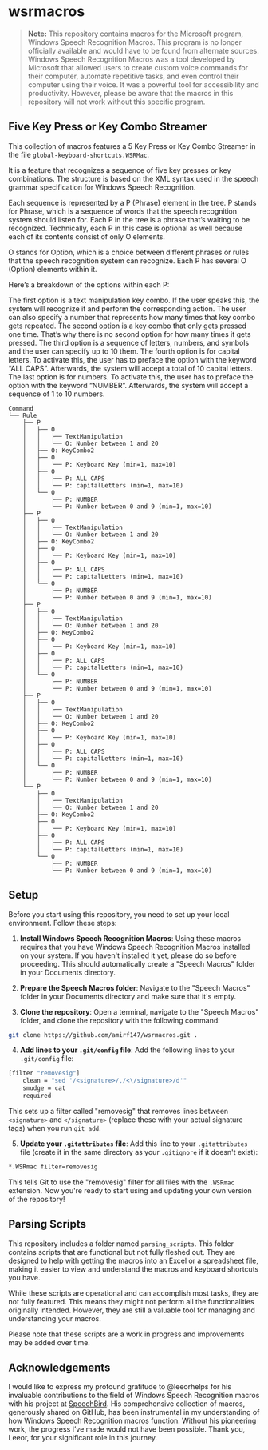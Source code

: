 
# wsrmacros

> **Note:** This repository contains macros for the Microsoft program, Windows Speech Recognition Macros. This program is no longer officially available and would have to be found from alternate sources. Windows Speech Recognition Macros was a tool developed by Microsoft that allowed users to create custom voice commands for their computer, automate repetitive tasks, and even control their computer using their voice. It was a powerful tool for accessibility and productivity. However, please be aware that the macros in this repository will not work without this specific program.

## Five Key Press or Key Combo Streamer

This collection of macros features a 5 Key Press or Key Combo Streamer in the file `global-keyboard-shortcuts.WSRMac`.

It is a feature that recognizes a sequence of five key presses or key combinations. The structure is based on the XML syntax used in the speech grammar specification for Windows Speech Recognition.

Each sequence is represented by a P (Phrase) element in the tree. P stands for Phrase, which is a sequence of words that the speech recognition system should listen for. Each P in the tree is a phrase that’s waiting to be recognized. Technically, each P in this case is optional as well because each of its contents consist of only O elements.

O stands for Option, which is a choice between different phrases or rules that the speech recognition system can recognize. Each P has several O (Option) elements within it.

Here’s a breakdown of the options within each P:

The first option is a text manipulation key combo. If the user speaks this, the system will recognize it and perform the corresponding action. The user can also specify a number that represents how many times that key combo gets repeated.
The second option is a key combo that only gets pressed one time. That’s why there is no second option for how many times it gets pressed.
The third option is a sequence of letters, numbers, and symbols and the user can specify up to 10 them.
The fourth option is for capital letters. To activate this, the user has to preface the option with the keyword “ALL CAPS”. Afterwards, the system will accept a total of 10 capital letters.
The last option is for numbers. To activate this, the user has to preface the option with the keyword “NUMBER”. Afterwards, the system will accept a sequence of 1 to 10 numbers.

```
Command
└── Rule
    ├── P
    │   ├── O
    │   │   ├── TextManipulation
    │   │   └── O: Number between 1 and 20
    │   ├── O: KeyCombo2
    │   ├── O
    │   │   └── P: Keyboard Key (min=1, max=10)
    │   ├── O
    │   │   ├── P: ALL CAPS
    │   │   └── P: capitalLetters (min=1, max=10)
    │   └── O
    │       ├── P: NUMBER
    │       └── P: Number between 0 and 9 (min=1, max=10)
    ├── P
    │   ├── O
    │   │   ├── TextManipulation
    │   │   └── O: Number between 1 and 20
    │   ├── O: KeyCombo2
    │   ├── O
    │   │   └── P: Keyboard Key (min=1, max=10)
    │   ├── O
    │   │   ├── P: ALL CAPS
    │   │   └── P: capitalLetters (min=1, max=10)
    │   └── O
    │       ├── P: NUMBER
    │       └── P: Number between 0 and 9 (min=1, max=10)
    ├── P
    │   ├── O
    │   │   ├── TextManipulation
    │   │   └── O: Number between 1 and 20
    │   ├── O: KeyCombo2
    │   ├── O
    │   │   └── P: Keyboard Key (min=1, max=10)
    │   ├── O
    │   │   ├── P: ALL CAPS
    │   │   └── P: capitalLetters (min=1, max=10)
    │   └── O
    │       ├── P: NUMBER
    │       └── P: Number between 0 and 9 (min=1, max=10)
    ├── P
    │   ├── O
    │   │   ├── TextManipulation
    │   │   └── O: Number between 1 and 20
    │   ├── O: KeyCombo2
    │   ├── O
    │   │   └── P: Keyboard Key (min=1, max=10)
    │   ├── O
    │   │   ├── P: ALL CAPS
    │   │   └── P: capitalLetters (min=1, max=10)
    │   └── O
    │       ├── P: NUMBER
    │       └── P: Number between 0 and 9 (min=1, max=10)
    └── P
        ├── O
        │   ├── TextManipulation
        │   └── O: Number between 1 and 20
        ├── O: KeyCombo2
        ├── O
        │   └── P: Keyboard Key (min=1, max=10)
        ├── O
        │   ├── P: ALL CAPS
        │   └── P: capitalLetters (min=1, max=10)
        └── O
            ├── P: NUMBER
            └── P: Number between 0 and 9 (min=1, max=10)
```

## Setup

Before you start using this repository, you need to set up your local environment. Follow these steps:

1. **Install Windows Speech Recognition Macros**: Using these macros requires that you have Windows Speech Recognition Macros installed on your system. If you haven't installed it yet, please do so before proceeding. This should automatically create a "Speech Macros" folder in your Documents directory.

2. **Prepare the Speech Macros folder**: Navigate to the "Speech Macros" folder in your Documents directory and make sure that it's empty.

3. **Clone the repository**: Open a terminal, navigate to the "Speech Macros" folder, and clone the repository with the following command:

```bash
git clone https://github.com/amirf147/wsrmacros.git .
```
4. **Add lines to your `.git/config` file**: Add the following lines to your `.git/config` file:

```bash
[filter "removesig"]
    clean = "sed '/<signature>/,/<\/signature>/d'"
    smudge = cat
    required
```

This sets up a filter called "removesig" that removes lines between `<signature>` and `</signature>` (replace these with your actual signature tags) when you run `git add`.

5. **Update your `.gitattributes` file**: Add this line to your `.gitattributes` file (create it in the same directory as your `.gitignore` if it doesn't exist):

```bash
*.WSRmac filter=removesig
```

This tells Git to use the "removesig" filter for all files with the `.WSRmac` extension.
Now you're ready to start using and updating your own version of the repository!

## Parsing Scripts

This repository includes a folder named `parsing_scripts`. This folder contains scripts that are functional but not fully fleshed out. They are designed to help with getting the macros into an Excel or a spreadsheet file, making it easier to view and understand the macros and keyboard shortcuts you have.

While these scripts are operational and can accomplish most tasks, they are not fully featured. This means they might not perform all the functionalities originally intended. However, they are still a valuable tool for managing and understanding your macros.

Please note that these scripts are a work in progress and improvements may be added over time.

## Acknowledgements

I would like to express my profound gratitude to @leeorhelps for his invaluable contributions to the field of Windows Speech Recognition macros with his project at [SpeechBird](https://github.com/leeorhelps/SpeechBird). His comprehensive collection of macros, generously shared on GitHub, has been instrumental in my understanding of how Windows Speech Recognition macros function. Without his pioneering work, the progress I’ve made would not have been possible. Thank you, Leeor, for your significant role in this journey.
